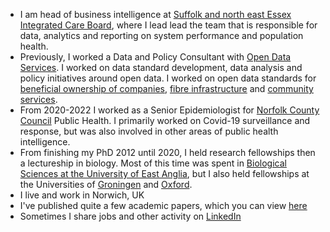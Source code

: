 - I am head of business intelligence at [Suffolk and north east Essex Integrated Care Board](https://suffolkandnortheastessex.icb.nhs.uk/), where I lead lead the team that is responsible for data, analytics and reporting on system performance and population health.
- Previously, I worked a Data and Policy Consultant with [Open Data Services](https://opendataservices.coop/). I worked on data standard development, data analysis and policy initiatives around open data. I worked on open data standards for [beneficial ownership of companies](https://github.com/openownership/data-standard), [fibre infrastructure](https://github.com/Open-Telecoms-Data/open-fibre-data-standard) and [community services](https://github.com/openreferral/specification).
- From 2020-2022 I worked as a Senior Epidemiologist for [Norfolk County Council](https://www.norfolk.gov.uk/) Public Health. I primarily worked on Covid-19 surveillance and response, but was also involved in other areas of public health intelligence.
- From finishing my PhD 2012 until 2020, I held research fellowships then a lectureship in biology. Most of this time was spent in [Biological Sciences at the University of East Anglia](https://www.uea.ac.uk/web/about/school-of-biological-sciences), but I also held fellowships at the Universities of [Groningen](https://www.rug.nl/?lang=en) and [Oxford](https://www.ox.ac.uk/).
- I live and work in Norwich, UK
- I've published quite a few academic papers, which you can view [here](https://scholar.google.co.uk/citations?user=9Grw5YgAAAAJ&hl=en)
- Sometimes I share jobs and other activity on [LinkedIn](https://www.linkedin.com/in/lewis-spurgin-729b94111/)
